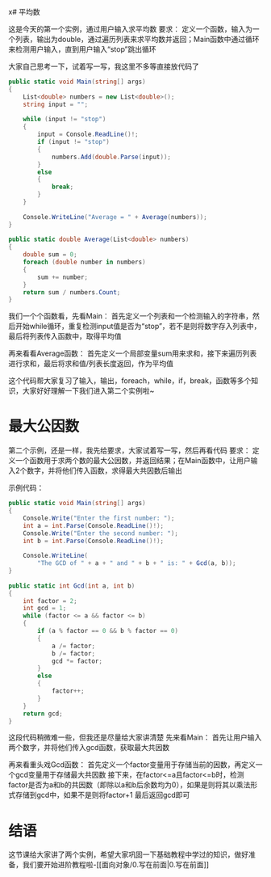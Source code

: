 x# 平均数

这是今天的第一个实例，通过用户输入求平均数
要求：
定义一个函数，输入为一个列表，输出为double，通过遍历列表来求平均数并返回；Main函数中通过循环来检测用户输入，直到用户输入“stop”跳出循环

大家自己思考一下，试着写一写，我这里不多等直接放代码了
```c#
public static void Main(string[] args)  
{  
    List<double> numbers = new List<double>();  
    string input = "";  
  
    while (input != "stop")  
    {        
	    input = Console.ReadLine()!;  
        if (input != "stop")  
        {            
	        numbers.Add(double.Parse(input));  
        }        
        else  
        {  
            break;  
        }    
    }    
    
    Console.WriteLine("Average = " + Average(numbers));  
}  
  
public static double Average(List<double> numbers)  
{  
    double sum = 0;  
    foreach (double number in numbers)  
    {        
	    sum += number;  
    }    
    return sum / numbers.Count;  
}
```
我们一个个函数看，先看Main：
首先定义一个列表和一个检测输入的字符串，然后开始while循环，重复检测input值是否为“stop”，若不是则将数字存入列表中，最后将列表传入函数中，取得平均值

再来看看Average函数：
首先定义一个局部变量sum用来求和，接下来遍历列表进行求和，最后将求和值/列表长度返回，作为平均值

这个代码帮大家复习了输入，输出，foreach，while，if，break，函数等多个知识，大家好好理解一下我们进入第二个实例啦~
# 最大公因数

第二个示例，还是一样，我先给要求，大家试着写一写，然后再看代码
要求：
定义一个函数用于求两个数的最大公因数，并返回结果；在Main函数中，让用户输入2个数字，并将他们传入函数，求得最大共因数后输出

示例代码：
```c#
public static void Main(string[] args)  
{  
    Console.Write("Enter the first number: ");  
    int a = int.Parse(Console.ReadLine()!);  
    Console.Write("Enter the second number: ");  
    int b = int.Parse(Console.ReadLine()!);  
  
    Console.WriteLine(
	    "The GCD of " + a + " and " + b + " is: " + Gcd(a, b));  
}  
  
public static int Gcd(int a, int b)  
{  
    int factor = 2;  
    int gcd = 1;  
    while (factor <= a && factor <= b)  
    {        
	    if (a % factor == 0 && b % factor == 0)  
        {            
	        a /= factor;  
            b /= factor;  
            gcd *= factor;  
        }        
	    else  
        {  
            factor++;  
        }    
    }  
    return gcd;  
}
```
这段代码稍微难一些，但我还是尽量给大家讲清楚
先来看Main：
首先让用户输入两个数字，并将他们传入gcd函数，获取最大共因数

再来看重头戏Gcd函数：
首先定义一个factor变量用于存储当前的因数，再定义一个gcd变量用于存储最大共因数
接下来，在factor<=a且factor<=b时，检测factor是否为a和b的共因数（即除以a和b后余数均为0），如果是则将其以乘法形式存储到gcd中，如果不是则将factor+1
最后返回gcd即可
# 结语

这节课给大家讲了两个实例，希望大家巩固一下基础教程中学过的知识，做好准备，我们要开始进阶教程啦-[[面向对象/0.写在前面|0.写在前面]]
